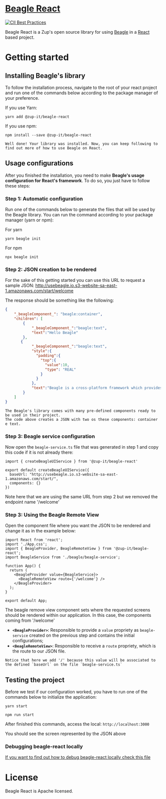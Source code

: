 
# [Beagle React](https://docs.usebeagle.io/v1.10/web/react/react-installing/)
[![CII Best Practices](https://bestpractices.coreinfrastructure.org/projects/5389/badge)](https://bestpractices.coreinfrastructure.org/projects/5389)

Beagle React is a Zup's open source library for using [Beagle](https://docs.usebeagle.io/v/v1.0-en/) in a [React](https://reactjs.org) based project.

# Getting started

## Installing Beagle's library

To follow the installation process, navigate to the root of your react project and run one of the commands below according to the package manager of your preference.

If you use Yarn:

```
yarn add @zup-it/beagle-react
```

If you use npm:

```
npm install --save @zup-it/beagle-react
```

```Well done! Your library was installed. Now, you can keep following to find out more of how to use Beagle on React.```

## Usage configurations
After you finished the installation,  you need to make **Beagle's usage configuration for React's framework**. To do so, you just have to follow these steps:

### Step 1: Automatic configuration

Run one of the commands below to generate the files that will be used by the Beagle library. You can run the command according to your package manager (yarn or npm):

For yarn

```
yarn beagle init
```

For npm

```
npx beagle init
```

### Step 2: JSON creation to be rendered

For the sake of this getting started you can use this URL to request a sample JSON: http://usebeagle.io.s3-website-sa-east-1.amazonaws.com/start/welcome

The response should be something like the following:
```json
{
    "_beagleComponent_": "beagle:container",
    "children": [
        {
            "_beagleComponent_":"beagle:text",
            "text":"Hello Beagle"
        },
       {
            "_beagleComponent_":"beagle:text",
            "style":{
              "padding":{
                "top":{
                  "value":10,
                  "type": "REAL"
                }
              }
            },
            "text":"Beagle is a cross-platform framework which provides usage of the server Driven UI concept,natively in iOS, Android and Web applications. By using Beagle, your team could easily change application's layout and data by just changing backend code"
        }
    ]
}
```

```
The Beagle's library comes with many pre-defined components ready to be used in their project. 
The code above creates a JSON with two os these components: container e text.
```

### Step 3: Beagle service configuration

Now open the `beagle-service.ts` file that was generated in step 1 and copy this code if it is not already there:

```
import { createBeagleUIService } from '@zup-it/beagle-react'

export default createBeagleUIService({
  baseUrl: "http://usebeagle.io.s3-website-sa-east-1.amazonaws.com/start/",
  components: {}
})
```

Note here that we are using the same URL from step 2 but we removed the endpoint name '/welcome'

### Step 3: Using the Beagle Remote View

Open the component file where you want the JSON to be rendered and change it as in the example below:

```
import React from 'react';
import './App.css';
import { BeagleProvider, BeagleRemoteView } from '@zup-it/beagle-react';
import BeagleService from './beagle/beagle-service';

function App() {
  return (
    <BeagleProvider value={BeagleService}>
      <BeagleRemoteView route={'/welcome'} />
    </BeagleProvider>
  );
}

export default App;
```
The beagle remove view component sets where the requested screens should be rendered within our application. In this case, the components coming from '/welcome' 

- **`<BeagleProvider>`**: Responsible to provide a `value` propriety as `beagle-service` created on the previous step and contains the initial configurations; 
- **`<BeagleRemoteView>`**: Responsible to receive a `route` propriety, which is the route to our JSON file.

```
Notice that here we add '/' because this value will be associated to the defined `baseUrl` on the file `beagle-service.ts`
```

## Testing the project
Before we test if our configuration worked, you have to run one of the commands below to initialize the application:

```
yarn start
```

```
npm run start
```

After finished this commands, access the local: `http://localhost:3000` 

You should see the screen represented by the JSON above


### Debugging beagle-react locally
[If you want to find out how to debug beagle-react locally check this file](/docs/debug_local.md)

# License
Beagle React is Apache licensed.
<!--[Apache licensed](https://github.com/ZupIT/beagle-web-react/blob/main/LICENSE)-->

